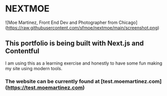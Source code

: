 # NEXTMOE

![Moe Martinez, Front End Dev and Photographer from Chicago] (https://raw.githubusercontent.com/sfmoe/nextmoe/main/screenshot.png)


## This portfolio is being built with Next.js and Contentful

I am using this as a learning exercise and honestly to have some fun making my site using modern tools.

### The website can be currently found at [test.moemartinez.com] (https://test.moemartinez.com)